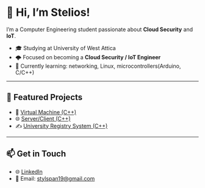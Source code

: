 # 👋 Hi, I’m Stelios!

I’m a Computer Engineering student passionate about **Cloud Security** and **IoT**.

- 🎓 Studying at University of West Attica
- 🌩️ Focused on becoming a **Cloud Security / IoT Engineer**
- 🧠 Currently learning: networking, Linux, microcontrollers(Arduino, C/C++)

---

## 📌 Featured Projects

- 🧱 [Virtual Machine (C++)](https://github.com/SteliosSpanos/Virtual-Machine)
- 🌐 [Server/Client (C++)](https://github.com/SteliosSpanos/Server-Client)
- ✍️ [University Registry System (C++)](https://github.com/SteliosSpanos/University-Managment-System)

---

## 📫 Get in Touch

- 🌐 [LinkedIn](https://www.linkedin.com/in/stylianos-spanos/)
- 📧 Email: stylspan19@gmail.com

